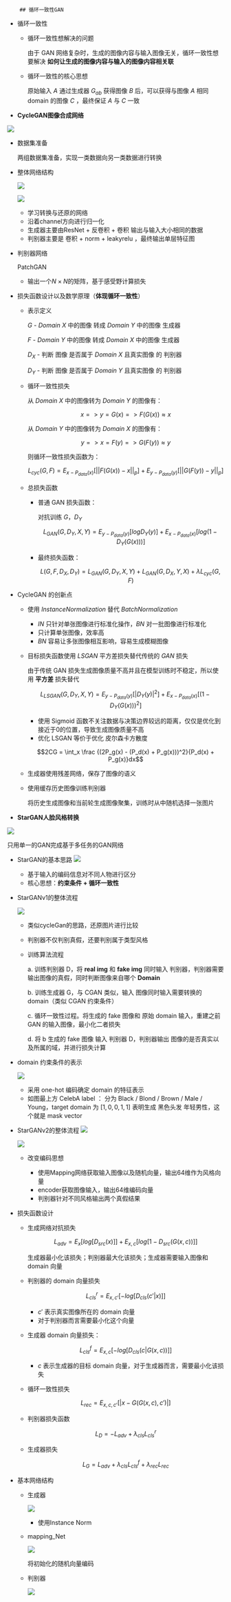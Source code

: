  		## 循环一致性GAN

- 循环一致性

	- 循环一致性想解决的问题

		由于 GAN 网络复杂时，生成的图像内容与输入图像无关，循环一致性想要解决 **如何让生成的图像内容与输入的图像内容相关联**
        
    - 循环一致性的核心思想

		原始输入 $A$ 通过生成器 $G_{ab}$ 获得图像 $B$ 后，可以获得与图像 $A$ 相同 domain 的图像 $C$ ，最终保证 $A$ 与 $C$ 一致


- **CycleGAN图像合成网络**

![](./img/8.png)

- 数据集准备

    两组数据集准备，实现一类数据向另一类数据进行转换

- 整体网络结构

    ![](./img/9.png)

    ![](./img/10.png)

    - 学习转换与还原的网络
    - 沿着channel方向进行归一化 
    - 生成器主要由ResNet + 反卷积 + 卷积 输出与输入大小相同的数据 
    - 判别器主要是 卷积 + norm + leakyrelu ，最终输出单层特征图

- 判别器网络

    PatchGAN

    - 输出一个$N \times N$的矩阵，基于感受野计算损失

- 损失函数设计以及数学原理（**体现循环一致性**）

	- 表示定义

		$G$ - $Domain$ $X$ 中的图像 转成  $Domain$ $Y$ 中的图像 生成器
        
        $F$ - $Domain$ $Y$ 中的图像 转成  $Domain$ $X$ 中的图像 生成器
        
        $D_{X}$ - 判断 图像 是否属于 $Domain$ $X$ 且真实图像 的 判别器
        
        $D_{Y}$ - 判断 图像 是否属于 $Domain$ $Y$ 且真实图像 的 判别器
        
    - 循环一致性损失

		从 $Domain$ $X$ 中的图像转为 $Domain$ $Y$ 的图像有：
        
        $$x => y = G(x) => F(G(x)) \approx x$$
        
        从 $Domain$ $Y$ 中的图像转为 $Domain$ $X$ 的图像有：
        
        $$y => x = F(y) => G(F(y)) \approx y$$
        
        则循环一致性损失函数为：
        
        $$L_{cyc}(G,F) = E_{x-P_{data}(x)}[||F(G(x)) - x||_{p}] + E_{y-P_{data}(y)}[||G(F(y)) - y||_{p}]$$
        
  - 总损失函数

	- 普通 GAN 损失函数：
    
        对抗训练 $G，D_Y$

        $$L_{GAN}(G,D_{Y}, X, Y) = E_{y-P_{data}(y)}[logD_Y(y)] + E_{x-P_{data}(x)}[log(1-D_Y(G(x)))]$$
    
    - 最终损失函数：
    
        $$ L(G,F,D_X,D_Y) = L_{GAN}(G,D_{Y}, X, Y) + L_{GAN}(G,D_{X}, Y, X) + \lambda L_{cyc}(G,F)$$
        
- CycleGAN 的创新点

	- 使用 $Instance Normalization$ 替代 $Batch Normalization$
		
        - $IN$ 只针对单张图像进行标准化操作，$BN$ 对一批图像进行标准化
        - 只计算单张图像，效率高
        - $BN$ 容易让多张图像相互影响，容易生成模糊图像

	- 目标损失函数使用 $LSGAN$ 平方差损失替代传统的 $GAN$ 损失

		由于传统 GAN 损失生成图像质量不高并且在模型训练时不稳定，所以使用 **平方差** 损失替代      
        
        $$L_{LSGAN}(G,D_{Y}, X, Y) = E_{y-P_{data}(y)}[|D_Y(y)|^2] + E_{x-P_{data}(x)}[(1-D_Y(G(x)))^2]$$
        
        - 使用 Sigmoid 函数不关注数据与决策边界较远的距离，仅仅是优化到接近于$0$的位置，导致生成图像质量不高
        - 优化 LSGAN 等价于优化 皮尔森卡方散度

		$$2CG = \int_x \frac {(2P_g(x) - (P_d(x) + P_g(x)))^2}{P_d(x) + P_g(x)}dx$$
        
    - 生成器使用残差网络，保存了图像的语义
    - 使用缓存历史图像训练判别器

		将历史生成图像和当前轮生成图像聚集，训练时从中随机选择一张图片  

- **StarGAN人脸风格转换**		

![](./img/11.png)

只用单一的GAN完成基于多任务的GAN网络

- StarGAN的基本思路
	![](./img/12.png)
	
	- 基于输入的编码信息对不同人物进行区分
	- 核心思想：**约束条件 + 循环一致性**

- StarGANv1的整体流程

	![](./img/13.png)
    
    - 类似cycleGan的思路，还原图片进行比较
    - 判别器不仅判别真假，还要判别属于类型风格
    - 训练算法流程

		a. 训练判别器 D，将 **real img** 和 **fake img** 同时输入 判别器，判别器需要输出图像的真假，同时判断图像来自哪个 **Domain**
        
        b. 训练生成器 G，与 CGAN 类似，输入 图像同时输入需要转换的 domain（类似 CGAN 约束条件）
        
        c. 循环一致性过程。将生成的 fake 图像和 原始 domain 输入，重建之前 GAN 的输入图像，最小化二者损失
        
        d. 将 b 生成的 fake 图像 输入 判别器 D，判别器输出 图像的是否真实以及所属的域，并进行损失计算
        
- domain 约束条件的表示

	![](./img/19.png)      
    
    - 采用 one-hot 编码确定 domain 的特征表示
    - 如图最上方 CelebA label ： 分为 Black / Blond / Brown / Male / Young，target domain 为 $[1,0,0,1,1]$ 表明生成 黑色头发 年轻男性，这个就是 mask vector

- StarGANv2的整体流程
	![](./img/14.png)

	![](./img/15.png)
	- 改变编码思想
	
    	- 使用Mapping网络获取输入图像以及随机向量，输出64维作为风格向量
    	- encoder获取图像输入，输出64维编码向量
    	- 判别器针对不同风格输出两个真假结果

- 损失函数设计

	- 生成网络对抗损失

		$$L_{adv} = E_x[log[D_{src}(x)]] + E_{x,c}[log[1 - D_{src}(G(x,c))]]$$
        
        生成器最小化该损失；判别器最大化该损失；生成器需要输入图像和 domain 向量

	- 判别器的 domain 向量损失

		$$L^r_{cls} = E_{x,c'}[-log[D_{cls}(c'|x)]]$$
        
        - $c'$ 表示真实图像所在的 domain 向量
        - 对于判别器而言需要最小化这个向量
        
	- 生成器 domain 向量损失：

		$$L^f_{cls} = E_{x,c}[-log[D_{cls}(c | G(x,c))]]$$
        
        - $c$ 表示生成器的目标 domain 向量，对于生成器而言，需要最小化该损失
        
	- 循环一致性损失

		$$L_{rec} = E_{x,c,c'}[|x - G(G(x,c),c')|]$$
        
    - 判别器损失函数

		$$L_D = -L_{adv} + \lambda_{cls}L^r_{cls}$$
        
    - 生成器损失

		$$L_G = L_{adv} + \lambda_{cls}L^f_{cls} + \lambda_{rec}L_{rec}$$   

- 基本网络结构

	- 生成器

		![](./img/16.png)
        
	 	- 使用Instance Norm 

	- mapping_Net

		![](./img/17.png)

		将初始化的随机向量编码
   	
    - 判别器

		![](./img/18.png)


